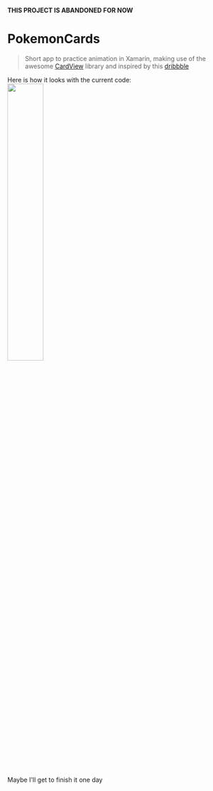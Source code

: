 **THIS PROJECT IS ABANDONED FOR NOW**
# PokemonCards
>Short app to practice animation in Xamarin, making use of the awesome <a href=https://github.com/AndreiMisiukevich/CardView>CardView</a> library and inspired by this <a href=https://dribbble.com/shots/5935613-Marvel-Movies-Interaction>dribbble</a>

Here is how it looks with the current code:<br />
<img src="sneakpeek.gif" width=40% height=40%/><br />
Maybe I'll get to finish it one day
